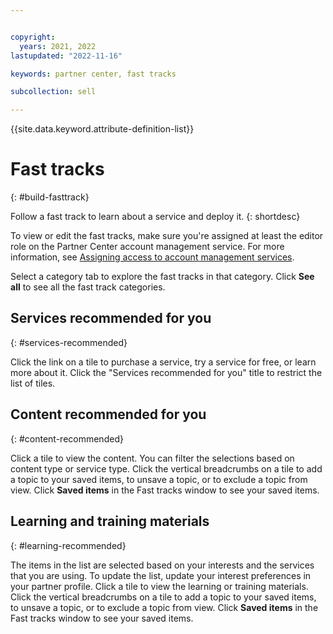 ```yaml
---


copyright:
  years: 2021, 2022
lastupdated: "2022-11-16"

keywords: partner center, fast tracks

subcollection: sell

---
```


{{site.data.keyword.attribute-definition-list}}


# Fast tracks
{: #build-fasttrack}

Follow a fast track to learn about a service and deploy it.
{: shortdesc}

To view or edit the fast tracks, make sure you're assigned at least the editor role on the Partner Center account management service. For more information, see [Assigning access to account management services](/docs/account?topic=account-account-services#account-management-actions-roles).

Select a category tab to explore the fast tracks in that category. Click **See all** to see all the fast track categories.


## Services recommended for you
{: #services-recommended}

Click the link on a tile to purchase a service, try a service for free, or learn more about it. Click the "Services recommended for you" title to restrict the list of tiles.


## Content recommended for you
{: #content-recommended}

Click a tile to view the content. You can filter the selections based on content type or service type. Click the vertical breadcrumbs on a tile to add a topic to your saved items, to unsave a topic, or to exclude a topic from view. Click **Saved items** in the Fast tracks window to see your saved items.


## Learning and training materials
{: #learning-recommended}

The items in the list are selected based on your interests and the services that you are using. To update the list, update your interest preferences in your partner profile. Click a tile to view the learning or training materials. Click the vertical breadcrumbs on a tile to add a topic to your saved items, to unsave a topic, or to exclude a topic from view. Click **Saved items** in the Fast tracks window to see your saved items.
